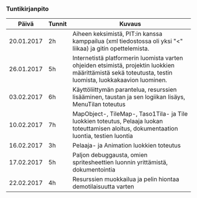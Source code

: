 ### Tuntikirjanpito
Päivä | Tunnit | Kuvaus
--------------- | ----- | ------
20.01.2017 | 2h | Aiheen keksimistä, PIT:in kanssa kamppailua (xml tiedostossa oli yksi "<" liikaa) ja gitin opettelemista.
26.01.2017 | 5h | Internetistä platformerin luomista varten ohjeiden etsimistä, projektin luokkien määrittämistä sekä toteutusta, testin luomista, luokkakaavion luominen.
03.02.2017 | 6h | Käyttöliittymän parantelua, resurssien lisääminen, taustan ja sen logiikan lisäys, MenuTilan toteutus
10.02.2017 | 7h | MapObject-, TileMap-, Taso1Tila- ja Tile luokkien toteutus, Pelaaja luokan toteuttamisen aloitus, dokumentaation luontia, testien luontia
16.02.2017 | 3h | Pelaaja- ja Animation luokkien toteutus
17.02.2017 | 5h | Paljon debuggausta, omien spritesheettien luonnin yrittämistä, dokumentointia
22.02.2017 | 4h | Resurssien muokkailua ja pelin hiontaa demotilaisuutta varten
